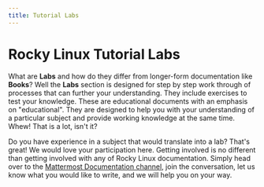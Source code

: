 ```yaml
---
title: Tutorial Labs
---
```


# Rocky Linux Tutorial Labs

What are **Labs** and how do they differ from longer-form documentation like **Books**? Well the **Labs** section is designed for step by step work through of processes that can further your understanding. They include exercises to test your knowledge. These are educational documents with an emphasis on "educational". They are designed to help you with your understanding of a particular subject and provide working knowledge at the same time. Whew! That is a lot, isn't it?

Do you have experience in a subject that would translate into a lab? That's great! We would love your participation here. Getting involved is no different than getting involved with any of Rocky Linux documentation. Simply head over to the [Mattermost Documentation channel](https://chat.rockylinux.org/rocky-linux/channels/documentation), join the conversation, let us know what you would like to write, and we will help you on your way. 
